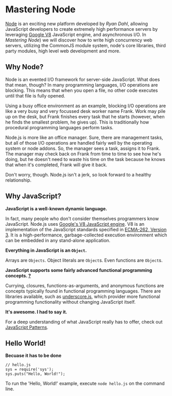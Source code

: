 # Mastering Node

[Node](http://nodejs.org) is an exciting new platform developed by _Ryan Dahl_, allowing JavaScript developers to create extremely high performance servers by leveraging [Google V8](http://code.google.com/p/v8/) JavaScript engine, and asynchronous I/O. In _Mastering Node_) we will discover how to write high concurrency web servers, utilizing the CommonJS module system, node's core libraries, third party modules, high level web development and more.

## Why Node?

Node is an evented I/O framework for server-side JavaScript.  What does that mean, though?  In many programming languages, I/O operations are blocking.  This means that when you open a file, no other code executes until that file is fully opened.  

Using a busy office environment as an example, blocking I/O operations are like a very busy and very focussed desk worker name Frank. Work may pile up on the desk, but Frank finishes every task that he starts (however, when he finds the smallest problem, he gives up).  This is traditionally how procedural programming languages perform tasks.

Node.js is more like an office manager. Sure, there are management tasks, but all of those I/O operations are handled fairly well by the operating system or node addons.  So, the manager sees a task, assigns it to Frank.  The manager may check back on Frank from time to time to see how he's doing, but he doesn't need to waste his time on the task because he knows that when it's completed, Frank will give it back.

Don't worry, though.  Node.js isn't a jerk, so look forward to a healthy relationship.

## Why JavaScript?

**JavaScript is a well-known dynamic language.**

In fact, many people who don't consider themselves programmers know JavaScript. Node.js uses [Google's V8 JavaScript engine](http://code.google.com/apis/v8/intro.html).  V8 is an implementation of the JavaScript standards specified in [ECMA-262, Version 3](http://www.ecma-international.org/publications/files/ECMA-ST-ARCH/ECMA-262,%203rd%20edition,%20December%201999.pdf). It is a high-performance, garbage-collected execution environment which can be embedded in any stand-alone application.

**Everything in JavaScript is an `Object`.**

Arrays are `Objects`.  Object literals are `Object`s.  Even functions are `Object`s.

**JavaScript supports some fairly advanced functional programming concepts. [?](http://www.ibm.com/developerworks/library/wa-javascript.html#functional)**

Currying, closures, functions-as-arguments, and anonymous functions are concepts typically found in functional programming languages.  There are libraries available, such as [underscore.js](http://documentcloud.github.com/underscore/), which provider more functional programming functionality without changing JavaScript itself.

**It's awesome. I had to say it.**

For a deep understanding of what JavaScript really has to offer, check out [JavaScript Patterns](http://oreilly.com/catalog/9780596806767).

## Hello World!
**Becuase it has to be done**

	// hello.js
	sys = require('sys');
	sys.puts("Hello, World!");

To run the 'Hello, World!' example, execute `node hello.js` on the command line.


